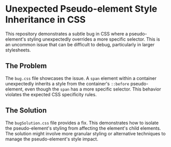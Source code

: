 # Unexpected Pseudo-element Style Inheritance in CSS

This repository demonstrates a subtle bug in CSS where a pseudo-element's styling unexpectedly overrides a more specific selector.  This is an uncommon issue that can be difficult to debug, particularly in larger stylesheets.

## The Problem

The `bug.css` file showcases the issue. A `span` element within a container unexpectedly inherits a style from the container's `::before` pseudo-element, even though the `span` has a more specific selector. This behavior violates the expected CSS specificity rules.

## The Solution

The `bugSolution.css` file provides a fix. This demonstrates how to isolate the pseudo-element's styling from affecting the element's child elements.  The solution might involve more granular styling or alternative techniques to manage the pseudo-element's style impact.